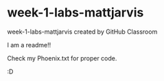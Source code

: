 # week-1-labs-mattjarvis
week-1-labs-mattjarvis created by GitHub Classroom

I am a readme!!

Check my Phoenix.txt for proper code. 

:D

 
